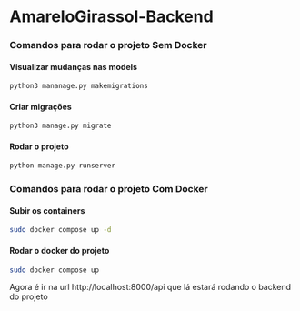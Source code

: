 # AmareloGirassol-Backend

### Comandos para rodar o projeto Sem Docker

#### Visualizar mudanças nas models
```sh
python3 mananage.py makemigrations
```

#### Criar migrações
```sh
python3 manage.py migrate
```

#### Rodar o projeto
```sh
python manage.py runserver
```

### Comandos para rodar o projeto Com Docker

#### Subir os containers
```sh
sudo docker compose up -d
```

#### Rodar o docker do projeto
```sh
sudo docker compose up
```

Agora é ir na url http://localhost:8000/api que lá estará rodando o backend do projeto